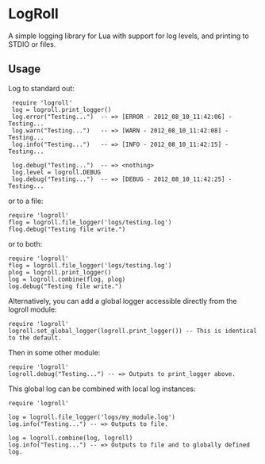 # LogRoll

A simple logging library for Lua with support for log levels, and printing to
STDIO or files.

## Usage

Log to standard out:

     require 'logroll'
     log = logroll.print_logger()
     log.error("Testing...")  -- => [ERROR - 2012_08_10_11:42:06] - Testing...
     log.warn("Testing...")   -- => [WARN - 2012_08_10_11:42:08] - Testing...
     log.info("Testing...")   -- => [INFO - 2012_08_10_11:42:15] - Testing...

     log.debug("Testing...")  -- => <nothing>
     log.level = logroll.DEBUG
     log.debug("Testing...")  -- => [DEBUG - 2012_08_10_11:42:25] - Testing...

or to a file:

    require 'logroll'
    flog = logroll.file_logger('logs/testing.log')
    flog.debug("Testing file write.")

or to both:

    require 'logroll'
    flog = logroll.file_logger('logs/testing.log')
    plog = logroll.print_logger()
    log = logroll.combine(flog, plog)
    log.debug("Testing file write.")

Alternatively, you can add a global logger accessible directly from the logroll module:

    require 'logroll'
    logroll.set_global_logger(logroll.print_logger()) -- This is identical to the default.

Then in some other module:

    require 'logroll'
    logroll.debug("Testing...") -- => Outputs to print_logger above.

This global log can be combined with local log instances:

    require 'logroll'

    log = logroll.file_logger('logs/my_module.log')
    log.info("Testing...") -- => Outputs to file.

    log = logroll.combine(log, logroll)
    log.info("Testing...") -- => Outputs to file and to globally defined log.
